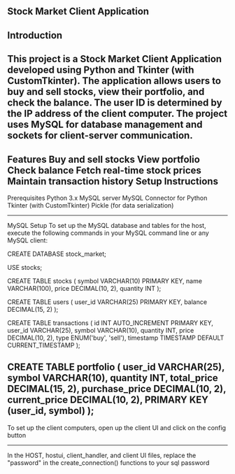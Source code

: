 Stock Market Client Application
-----------------
Introduction
-----------------
This project is a Stock Market Client Application developed using Python and Tkinter (with CustomTkinter). The application allows users to buy and sell stocks, view their portfolio, and check the balance. The user ID is determined by the IP address of the client computer. The project uses MySQL for database management and sockets for client-server communication.
-----------------
Features
Buy and sell stocks
View portfolio
Check balance
Fetch real-time stock prices
Maintain transaction history
Setup Instructions
-----------------

Prerequisites
Python 3.x
MySQL server
MySQL Connector for Python
Tkinter (with CustomTkinter)
Pickle (for data serialization)

-----------------
MySQL Setup
To set up the MySQL database and tables for the host, execute the following commands in your MySQL command line or any MySQL client:


CREATE DATABASE stock_market;

USE stocks;

CREATE TABLE stocks (
    symbol VARCHAR(10) PRIMARY KEY,
    name VARCHAR(100),
    price DECIMAL(10, 2),
    quantity INT
);

CREATE TABLE users (
    user_id VARCHAR(25) PRIMARY KEY,
    balance DECIMAL(15, 2)
);

CREATE TABLE transactions (
    id INT AUTO_INCREMENT PRIMARY KEY,
    user_id VARCHAR(25),
    symbol VARCHAR(10),
    quantity INT,
    price DECIMAL(10, 2),
    type ENUM('buy', 'sell'),
    timestamp TIMESTAMP DEFAULT CURRENT_TIMESTAMP
);

CREATE TABLE portfolio (
    user_id VARCHAR(25),
    symbol VARCHAR(10),
    quantity INT,
    total_price DECIMAL(15, 2),
    purchase_price DECIMAL(10, 2),
    current_price DECIMAL(10, 2),
    PRIMARY KEY (user_id, symbol)
);
-----------------

To set up the client computers, open up the client UI and click on the config button

-----------------

In the HOST, hostui, client_handler, and client UI files, replace the "password" in the create_connection() functions to your sql password
